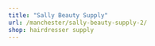 ```yaml
---
title: "Sally Beauty Supply"
url: /manchester/sally-beauty-supply-2/
shop: hairdresser supply
---
```

